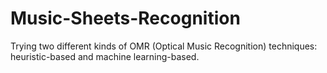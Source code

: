 # Music-Sheets-Recognition
Trying two different kinds of OMR (Optical Music Recognition) techniques: heuristic-based and machine learning-based.

